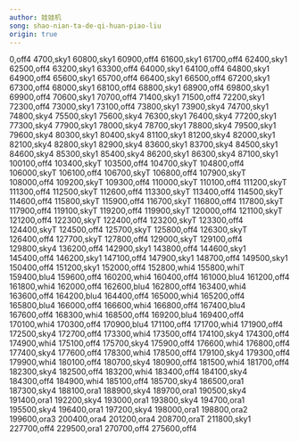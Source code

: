 ```yaml
---
author: 娃娃机
song: shao-nian-ta-de-qi-huan-piao-liu
origin: true
---
```

0,off4
4700,sky1
60800,sky1
60900,off4
61600,sky1
61700,off4
62400,sky1
62500,off4
63200,sky1
63300,off4
64000,sky1
64100,off4
64800,sky1
64900,off4
65600,sky1
65700,off4
66400,sky1
66500,off4
67200,sky1
67300,off4
68000,sky1
68100,off4
68800,sky1
68900,off4
69800,sky1
69900,off4
70600,sky1
70700,off4
71400,sky1
71500,off4
72200,sky1
72300,off4
73000,sky1
73100,off4
73800,sky1
73900,sky4
74700,sky1
74800,sky4
75500,sky1
75600,sky4
76300,sky1
76400,sky4
77200,sky1
77300,sky4
77900,sky1
78000,sky4
78700,sky1
78800,sky4
79500,sky1
79600,sky4
80300,sky1
80400,sky4
81100,sky1
81200,sky4
82000,sky1
82100,sky4
82800,sky1
82900,sky4
83600,sky1
83700,sky4
84500,sky1
84600,sky4
85300,sky1
85400,sky4
86200,sky1
86300,sky4
87100,sky1
100100,off4
103400,skyT
103500,off4
104700,skyT
104800,off4
106000,skyT
106100,off4
106700,skyT
106800,off4
107900,skyT
108000,off4
109200,skyT
109300,off4
110000,skyT
110100,off4
111200,skyT
111300,off4
112500,skyT
112600,off4
113300,skyT
113400,off4
114500,skyT
114600,off4
115800,skyT
115900,off4
116700,skyT
116800,off4
117800,skyT
117900,off4
119100,skyT
119200,off4
119900,skyT
120000,off4
121100,skyT
121200,off4
122300,skyT
122400,off4
123200,skyT
123300,off4
124400,skyT
124500,off4
125700,skyT
125800,off4
126300,skyT
126400,off4
127700,skyT
127800,off4
129000,skyT
129100,off4
129800,sky4
136200,off4
142900,sky1
143800,off4
144600,sky1
145400,off4
146200,sky1
147100,off4
147900,sky1
148700,off4
149500,sky1
150400,off4
151200,sky1
152000,off4
152800,whi4
155800,whiT
159400,blu4
159600,off4
160200,whi4
160400,off4
161000,blu4
161200,off4
161800,whi4
162000,off4
162600,blu4
162800,off4
163400,whi4
163600,off4
164200,blu4
164400,off4
165000,whi4
165200,off4
165800,blu4
166000,off4
166600,whi4
166800,off4
167400,blu4
167600,off4
168300,whi4
168500,off4
169200,blu4
169400,off4
170100,whi4
170300,off4
170900,blu4
171100,off4
171700,whi4
171900,off4
172500,sky4
172700,off4
173300,whi4
173500,off4
174100,sky4
174300,off4
174900,whi4
175100,off4
175700,sky4
175900,off4
176600,whi4
176800,off4
177400,sky4
177600,off4
178300,whi4
178500,off4
179100,sky4
179300,off4
179900,whi4
180100,off4
180700,sky4
180900,off4
181500,whi4
181700,off4
182300,sky4
182500,off4
183200,whi4
183400,off4
184100,sky4
184300,off4
184900,whi4
185100,off4
185700,sky4
186500,ora1
187300,sky4
188100,ora1
188900,sky4
189700,ora1
190500,sky4
191400,ora1
192200,sky4
193000,ora1
193800,sky4
194700,ora1
195500,sky4
196400,ora1
197200,sky4
198000,ora1
198800,ora2
199600,ora3
200400,ora4
201200,ora4
208700,oraT
211800,sky1
227700,off4
229500,ora1
270700,off4
275600,off4